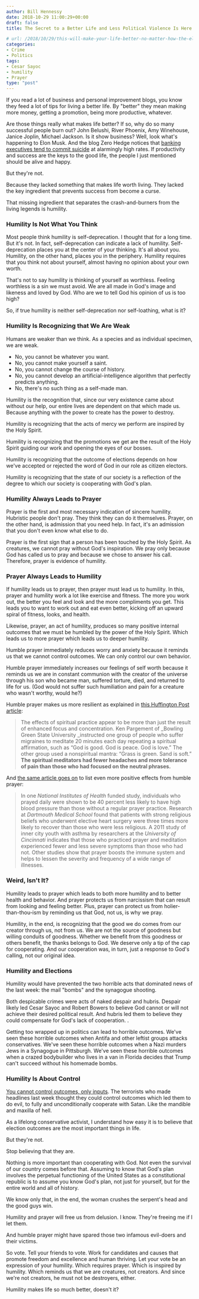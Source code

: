 ```yaml
---
author: Bill Hennessy
date: 2018-10-29 11:00:29+00:00
draft: false
title: The Secret to a Better Life and Less Political Violence Is Here

# url: /2018/10/29/this-will-make-your-life-better-no-matter-how-the-elections-turn-out/
categories:
- Crime
- Politics
tags:
- Cesar Sayoc
- humility
- Prayer
type: "post"
---
```





If you read a lot of business and personal improvement blogs, you know they feed a lot of tips for living a better life. By "better" they mean making more money, getting a promotion, being more productive, whatever.







Are those things really what makes life better? If so, why do so many successful people burn out? John Belushi, River Phoenix, Amy Winehouse, Janice Joplin, Michael Jackson. Is it show business? Well, look what's happening to Elon Musk. And the blog Zero Hedge notices that [banking executives tend to commit suicide](https://www.zerohedge.com/news/2016-06-12/why-are-so-many-bankers-committing-suicide) at alarmingly high rates. If productivity and success are the keys to the good life, the people I just mentioned should be alive and happy.   








But they're not.







Because they lacked something that makes life worth living. They lacked the key ingredient that prevents success from become a curse.







That missing ingredient that separates the crash-and-burners from the living legends is humility.







### Humility Is Not What You Think







Most people think humility is self-deprecation. I thought that for a long time. But it's not. In fact, self-deprecation can indicate a lack of humility. Self-deprecation places you at the center of your thinking. It's all about you. Humility, on the other hand, places you in the periphery. Humility requires that you think not about yourself, almost having no opinion about your own worth.







That's not to say humility is thinking of yourself as worthless. Feeling worthless is a sin we must avoid. We are all made in God's image and likeness and loved by God. Who are we to tell God his opinion of us is too high?







So, if true humility is neither self-deprecation nor self-loathing, what is it?







### Humility Is Recognizing that We Are Weak







Humans are weaker than we think. As a species and as individual specimen, we are weak.





  * No, you cannot be whatever you want.  
  * No, you cannot make yourself a saint.  
  * No, you cannot change the course of history.   
  * No, you cannot develop an artificial-intelligence algorithm that perfectly predicts anything.  
  * No, there's no such thing as a self-made man. 





Humility is the recognition that, since our very existence came about without our help, our entire lives are dependent on that which made us. Because anything with the power to create has the power to destroy.







Humility is recognizing that the acts of mercy we perform are inspired by the Holy Spirit.







Humility is recognizing that the promotions we get are the result of the Holy Spirit guiding our work and opening the eyes of our bosses.







Humility is recognizing that the outcome of elections depends on how we've accepted or rejected the word of God in our role as citizen electors.







Humility is recognizing that the state of our society is a reflection of the degree to which our society is cooperating with God's plan.







### Humility Always Leads to Prayer







Prayer is the first and most necessary indication of sincere humility. Hubristic people don't pray. They think they can do it themselves. Prayer, on the other hand, is admission that you need help. In fact, it's an admission that you don't even know what else to do.







Prayer is the first sign that a person has been touched by the Holy Spirit. As creatures, we cannot pray without God's inspiration. We pray only because God has called us to pray and because we chose to answer his call. Therefore, prayer is evidence of humility.







### Prayer Always Leads to Humility







If humility leads us to prayer, then prayer must lead us to humility. In this, prayer and humility work a lot like exercise and fitness. The more you work out, the better you feel and look and the more compliments you get. This leads you to want to work out and eat even better, kicking off an upward spiral of fitness, looks, and health.







Likewise, prayer, an act of humility, produces so many positive internal outcomes that we must be humbled by the power of the Holy Spirit. Which leads us to more prayer which leads us to deeper humility.







Humble prayer immediately reduces worry and anxiety because it reminds us that we cannot control outcomes. We can only control our own behavior.







Humble prayer immediately increases our feelings of self worth because it reminds us we are in constant communion with the creator of the universe through his son who became man, suffered torture, died, and returned to life for us. (God would not suffer such humiliation and pain for a creature who wasn't worthy, would he?)







Humble prayer makes us more resilient as explained in [this Huffington Post article](https://www.huffingtonpost.com/richard-schiffman/why-people-who-pray-are-heathier_b_1197313.html):







> The effects of spiritual practice appear to be more than just the result of enhanced focus and concentration. Ken Pargement of _Bowling Green State University _instructed one group of people who suffer migraines to meditate 20 minutes each day repeating a spiritual affirmation, such as “God is good. God is peace. God is love.” The other group used a nonspiritual mantra: “Grass is green. Sand is soft.” **The spiritual meditators had fewer headaches and more tolerance of pain than those who had focused on the neutral phrases.**
> 
> 







And [the same article goes on](https://www.huffingtonpost.com/richard-schiffman/why-people-who-pray-are-heathier_b_1197313.html) to list even more positive effects from humble prayer:







> In one _National Institutes of Health_ funded study, individuals who prayed daily were shown to be 40 percent less likely to have high blood pressure than those without a regular prayer practice. Research at _Dartmouth Medical School_ found that patients with strong religious beliefs who underwent elective heart surgery were three times more likely to recover than those who were less religious. A 2011 study of inner city youth with asthma by researchers at the _University of Cincinnati_ indicates that those who practiced prayer and meditation experienced fewer and less severe symptoms than those who had not. Other studies show that prayer boosts the immune system and helps to lessen the severity and frequency of a wide range of illnesses.
> 
> 







### Weird, Isn't It?







Humility leads to prayer which leads to both more humility and to better health and behavior. And prayer protects us from narcissism that can result from looking and feeling better. Plus, prayer can protect us from holier-than-thou-ism by reminding us that God, not us, is why we pray.







Humility, in the end, is recognizing that the good we do comes from our creator through us, not from us. We are not the source of goodness but willing conduits of goodness. Whether we benefit from this goodness or others benefit, the thanks belongs to God. We deserve only a tip of the cap for cooperating. And our cooperation was, in turn, just a response to God's calling, not our original idea.  








### Humility and Elections







Humility would have prevented the two horrible acts that dominated news of the last week: the mail "bombs" and the synagogue shooting.







Both despicable crimes were acts of naked despair and hubris. Despair likely led Cesar Sayoc and Robert Bowers to believe God cannot or will not achieve their desired political result. And hubris led them to believe they could compensate for God's lack of cooperation. .







Getting too wrapped up in politics can lead to horrible outcomes. We've seen these horrible outcomes when Antifa and other leftist groups attacks conservatives. We've seen these horrible outcomes when a Nazi murders Jews in a Synagogue in Pittsburgh. We've seen these horrible outcomes when a crazed bodybuilder who lives in a van in Florida decides that Trump can't succeed without his homemade bombs.







### Humility Is About Control







[You cannot control outcomes, only inputs](https://www.hennessysview.com/2015/06/30/you-are-in-control/). The terrorists who made headlines last week thought they could control outcomes which led them to do evil, to fully and unconditionally cooperate with Satan. Like the mandible and maxilla of hell.







As a lifelong conservative activist, I understand how easy it is to believe that election outcomes are the most important things in life.







But they're not. 







Stop believing that they are. 







Nothing is more important than cooperating with God. Not even the survival of our country comes before that. Assuming to know that God's plan involves the perpetual functioning of the United States as a constitutional republic is to assume you know God's plan, not just for yourself, but for the entire world and all of history. 







We know only that, in the end, the woman crushes the serpent's head and the good guys win.







Humility and prayer will free us from delusion. I know. They're freeing me if I let them.







And humble prayer might have spared those two infamous evil-doers and their victims.







So vote. Tell your friends to vote. Work for candidates and causes that promote freedom and excellence and human thriving. Let your vote be an expression of your humility. Which requires prayer. Which is inspired by humility. Which reminds us that we are creatures, not creators. And since we're not creators, he must not be destroyers, either.







Humility makes life so much better, doesn't it?



